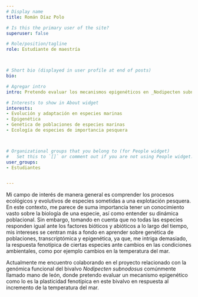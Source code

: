 ```yaml
---
# Display name
title: Román Díaz Polo

# Is this the primary user of the site?
superuser: false

# Role/position/tagline
role: Estudiante de maestría



# Short bio (displayed in user profile at end of posts)
bio: 

# Agregar intro
intro: Pretendo evaluar los mecanismos epigenéticos en _Nodipecten subnodosus_ en respuesta al incremento de la temperatura del mar. 

# Interests to show in About widget
interests: 
- Evolución y adaptación en especies marinas
- Epigenética
- Genética de poblaciones de especies marinas
- Ecología de especies de importancia pesquera 



# Organizational groups that you belong to (for People widget)
#   Set this to `[]` or comment out if you are not using People widget.
user_groups:
- Estudiantes


---
```


Mi campo de interés de manera general es comprender los procesos ecológicos y evolutivos de especies sometidas a una explotación pesquera. En este contexto, me parece de suma importancia tener un conocimiento vasto sobre la biología de una especie, así como entender su dinámica poblacional. Sin embargo, tomando en cuenta que no todas las especies responden igual ante los factores bióticos y abióticos a lo largo del tiempo, mis intereses se centran más a fondo en aprender sobre genética de poblaciones, transcriptómica y epigenética, ya que, me intriga demasiado, la respuesta fenotípica de ciertas especies ante cambios en las condiciones ambientales, como por ejemplo cambios en la temperatura del mar.

Actualmente me encuentro colaborando en el proyecto relacionado con la genómica funcional del bivalvo _Nodipecten subnodosus_ comúnmente llamado mano de león, donde pretendo evaluar un mecanismo epigenético como lo es la plasticidad fenotípica en este bivalvo en respuesta al incremento de la temperatura del mar.
